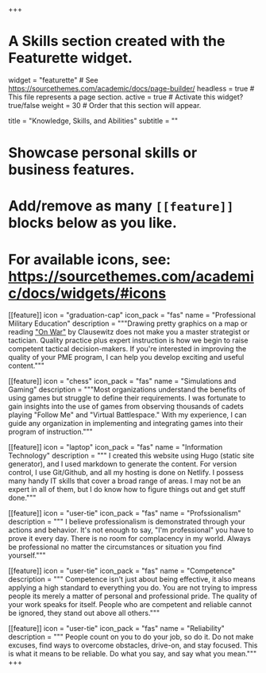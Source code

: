 +++
# A Skills section created with the Featurette widget.
widget = "featurette"  # See https://sourcethemes.com/academic/docs/page-builder/
headless = true  # This file represents a page section.
active = true  # Activate this widget? true/false
weight = 30  # Order that this section will appear.

title = "Knowledge, Skills, and Abilities"
subtitle = ""

# Showcase personal skills or business features.
# 
# Add/remove as many `[[feature]]` blocks below as you like.
# 
# For available icons, see: https://sourcethemes.com/academic/docs/widgets/#icons

[[feature]]
  icon = "graduation-cap"
  icon_pack = "fas"
  name = "Professional Military Education"
  description = """Drawing pretty graphics on a map or reading ["On War"](https://thestrategybridge.org/the-bridge/2017/11/12/the-trinity-and-the-law-of-war) by Clausewitz does not make you a master strategist or tactician.  Quality practice plus expert instruction is how we begin to raise competent tactical decision-makers.  If you're interested in improving the quality of your PME program, I can help you develop exciting and useful content.""" 

[[feature]]
  icon = "chess"
  icon_pack = "fas"
  name = "Simulations and Gaming"
  description = """Most organizations understand the benefits of using games but struggle to define their requirements.  I was fortunate to gain insights into the use of games from observing thousands of cadets playing "Follow Me" and "Virtual Battlespace."  With my experience, I can guide any organization in implementing and integrating games into their program of instruction."""  

[[feature]]
  icon = "laptop"
  icon_pack = "fas"
  name = "Information Technology"
  description = """ I created this website using Hugo (static site generator), and I used markdown to generate the content.  For version control, I use Git/Github, and all my hosting is done on Netlify.  I possess many handy IT skills that cover a broad range of areas.  I may not be an expert in all of them, but I do know how to figure things out and get stuff done."""  
  
 [[feature]]
  icon = "user-tie"
  icon_pack = "fas"
  name = "Profssionalism"
  description = """ I believe professionalism is demonstrated through your actions and behavior. It's not enough to say, "I'm professional" you have to prove it every day. There is no room for complacency in my world. Always be professional no matter the circumstances or situation you find yourself."""

 [[feature]]
  icon = "user-tie"
  icon_pack = "fas"
  name = "Competence"
  description = """ Competence isn't just about being effective, it also means applying a high standard to everything you do.  You are not trying to impress people its merely a matter of personal and professional pride.  The quality of your work speaks for itself.  People who are competent and reliable cannot be ignored, they stand out above all others."""

[[feature]]
  icon = "user-tie"
  icon_pack = "fas"
  name = "Reliability"
  description = """ People count on you to do your job, so do it.  Do not make excuses, find ways to overcome obstacles, drive-on, and stay focused.  This is what it means to be reliable.  Do what you say, and say what you mean."""
+++
